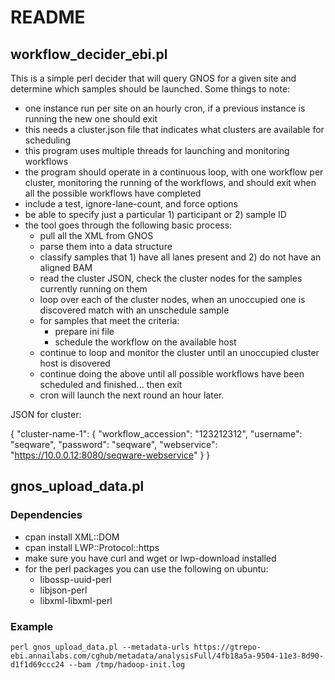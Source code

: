 # README

## workflow_decider_ebi.pl

This is a simple perl decider that will query GNOS for a given site and
determine which samples should be launched. Some things to note:

* one instance run per site on an hourly cron, if a previous instance is running the new one should exit
* this needs a cluster.json file that indicates what clusters are available for scheduling
* this program uses multiple threads for launching and monitoring workflows
* the program should operate in a continuous loop, with one workflow per cluster, monitoring the running of the workflows, and should exit when all the possible workflows have completed
* include a test, ignore-lane-count, and force options
* be able to specify just a particular 1) participant or 2) sample ID
* the tool goes through the following basic process:
    * pull all the XML from GNOS
    * parse them into a data structure 
    * classify samples that 1) have all lanes present and 2) do not have an aligned BAM
    * read the cluster JSON, check the cluster nodes for the samples currently running on them
    * loop over each of the cluster nodes, when an unoccupied one is discovered match with an unschedule sample
    * for samples that meet the criteria:
        * prepare ini file
        * schedule the workflow on the available host
    * continue to loop and monitor the cluster until an unoccupied cluster host is disovered
    * continue doing the above until all possible workflows have been scheduled and finished... then exit
    * cron will launch the next round an hour later.

JSON for cluster:

{
  "cluster-name-1": {
     "workflow_accession": "123212312",
     "username": "seqware",
     "password": "seqware",
     "webservice": "https://10.0.0.12:8080/seqware-webservice"
   }
}

## gnos_upload_data.pl

### Dependencies

* cpan install XML::DOM
* cpan install LWP::Protocol::https
* make sure you have curl and wget or lwp-download installed
* for the perl packages you can use the following on ubuntu:
    * libossp-uuid-perl
    * libjson-perl
    * libxml-libxml-perl

### Example

    perl gnos_upload_data.pl --metadata-urls https://gtrepo-ebi.annailabs.com/cghub/metadata/analysisFull/4fb18a5a-9504-11e3-8d90-d1f1d69ccc24 --bam /tmp/hadoop-init.log


